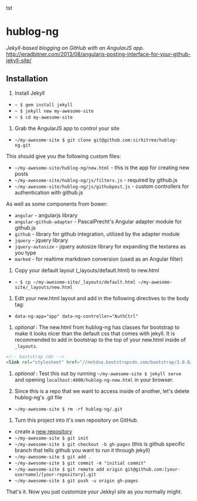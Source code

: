 tst
# hublog-ng
_Jekyll-based blogging on GitHub with an AngularJS app._
http://jeradbitner.com/2013/08/angularjs-posting-interface-for-your-github-jekyll-site/

## Installation

1. Install Jekyll
 * `~ $ gem install jekyll`
 * `~ $ jekyll new my-awesome-site`
 * `~ $ cd my-awesome-site`

1. Grab the AngularJS app to control your site
 * `~/my-awesome-site $ git clone git@github.com:sirkitree/hublog-ng.git`

 This should give you the following custom files:
 * `~/my-awesome-site/hublog-ng/new.html` - this is the app for creating new posts
 * `~/my-awesome-site/hublog-ng/js/filters.js` - required by github.js
 * `~/my-awesome-site/hublog-ng/js/githubpost.js` - custom controllers for authentication with github.js
 
 As well as some components from bower:
 * `angular` - angularjs library
 * `angular-github-adapter` - PascalPrecht's Angular adapter module for github.js
 * `github` - library for github integration, utilized by the adapter module
 * `jquery` - jquery library
 * `jquery-autosize` - jquery autosize library for expanding the textarea as you type
 * `marked` - for realtime markdown conversion (used as an Angular filter)

1. Copy your default layout (_layouts/default.html) to new.html
 * `~ $ cp ~/my-awesome-site/_layouts/default.html ~/my-awesome-site/_layouts/new.html`

1. Edit your new.html layout and add in the following directives to the body tag:
 * `data-ng-app="app" data-ng-controller="AuthCtrl"`

1. *optional* : The new.html from hublog-ng has classes for bootstrap to make it looks nicer than the default css that comes with jekyll. It is recommended to add in bootstrap to the top of your new.html inside of `_layouts`.
```html
<!-- bootstrap cdn -->
<link rel="stylesheet" href="//netdna.bootstrapcdn.com/bootstrap/3.0.0/css/bootstrap.min.css">
```

1. *optional* : Test this out by running `~/my-awesome-site $ jekyll serve` and opening `localhost:4000/hublog-ng-new.html` in your browser.

1. Since this is a repo that we want to access inside of another, let's delete hublog-ng's .git file
 * `~/my-awesome-site $ rm -rf hublog-ng/.git`

1. Turn this project into it's own repository on GitHub.
 * create a [new repository](https://github.com/new)
 * `~/my-awesome-site $ git init`
 * `~/my-awesome-site $ git checkout -b gh-pages` (this is github specific branch that tells github you want to run it through jekyll)
 * `~/my-awesome-site $ git add .`
 * `~/my-awesome-site $ git commit -m "initial commit"`
 * `~/my-awesome-site $ git remote add origin git@github.com:[your-username]/[your-repository].git`
 * `~/my-awesome-site $ git push -u origin gh-pages`


That's it. Now you just customize your Jekkyl site as you normally might.
